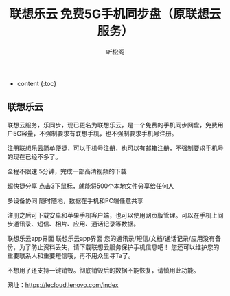 ﻿---
layout: post
title:  "联想乐云 免费5G手机同步盘（原联想云服务）"
categories: 网盘
tags: 网盘 国产
author: 听松阁
---

* content
{:toc}

## 联想乐云
联想云服务，乐同步，现已更名为联想乐云，是一个免费的手机同步网盘，免费用户5G容量，不强制要求有联想手机，也不强制要求手机号注册。

注册联想乐云简单便捷，可以手机号注册，也可以有邮箱注册，不强制要求手机号的现在已经不多了。

全程不限速
5分钟，完成一部高清视频的下载

超快捷分享
点击3下鼠标，就能将500个本地文件分享给任何人

多设备协同
随时随地，数据在手机和PC端任意共享

注册之后可下载安卓和苹果手机客户端，也可以使用网页版管理。可以在手机上同步通讯录、短信、相片、应用、通话记录等数据。

联想乐云app界面
联想乐云app界面
您的通讯录/短信/文档/通话记录/应用没有备份，为了防止资料丢失，请下载联想云服务保护手机信息吧！
您还可以维护您的重要联系人和重要短信哦，再不用众里寻Ta了。

不想用了还支持一键销毁。彻底销毁后的数据不能恢复，请慎用此功能。

网址：https://lecloud.lenovo.com/index
